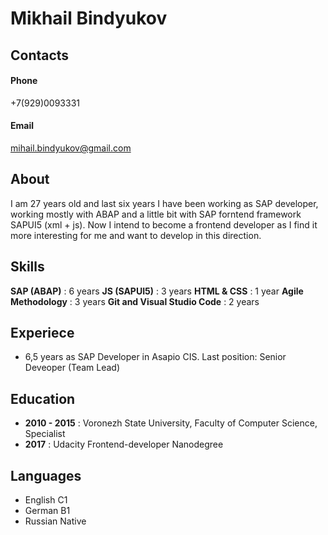 # **Mikhail Bindyukov**

## **Contacts** 
#### Phone
+7(929)0093331
#### Email 
mihail.bindyukov@gmail.com

## **About**
I am 27 years old and last six years I have been working as SAP developer, working mostly with ABAP and a little bit with SAP forntend framework SAPUI5 (xml + js). Now I intend to become a frontend developer as I find it more interesting for me and want to develop in this direction. 

## **Skills**
**SAP (ABAP)** : 6 years
**JS (SAPUI5)** : 3 years
**HTML & CSS** : 1 year
**Agile Methodology** : 3 years
**Git and Visual Studio Code** : 2 years

## **Experiece**
* 6,5 years as SAP Developer in Asapio CIS. Last position: Senior Deveoper (Team Lead)

## **Education**
* **2010 - 2015** : Voronezh State University, Faculty of Computer Science, Specialist
* **2017** : Udacity Frontend-developer Nanodegree

## Languages
* English C1
* German B1
* Russian Native 